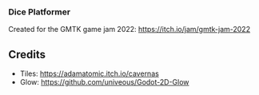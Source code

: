 ### Dice Platformer

Created for the GMTK game jam 2022: https://itch.io/jam/gmtk-jam-2022

## Credits

- Tiles: https://adamatomic.itch.io/cavernas
- Glow: https://github.com/univeous/Godot-2D-Glow